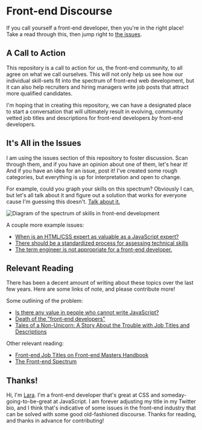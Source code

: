 # Front-end Discourse

If you call yourself a front-end developer, then you're in the right place! Take a read through this\, then jump right to [the issues](https://github.com/laras126/front-end-discourse/issues/).

## A Call to Action

This repository is a call to action for us, the front-end community, to all agree on what we call ourselves. This will not only help us see how our individual skill-sets fit into the spectrum of front-end web development, but it can also help recruiters and hiring managers write job posts that attract more qualified candidates.

I'm hoping that in creating this repository, we can have a designated place to start a conversation that will ultimately result in evolving, community vetted job titles and descriptions for front-end developers *by* front-end developers.

## It's All in the Issues

I am using the issues section of this repository to foster discussion. Scan through them, and if you have an opinion about one of them, let's hear it! And if you have an idea for an issue, post it! I've created some rough categories, but everything is up for interpretation and open to change.

For example, could you graph your skills on this spectrum? Obviously I can, but let's all talk about it and figure out a solution that works for everyone cause I'm guessing this doesn't. [Talk about it.](https://github.com/laras126/front-end-discourse/issues/2)

![Diagram of the spectrum of skills in front-end development](https://notlaura.com/wp-content/uploads/2017/10/fe-spectrum.png)

A couple more example issues:
- [When is an HTML/CSS expert as valuable as a JavaScript expert?](https://github.com/laras126/front-end-discourse/issues/7)
- [There should be a standardized process for assessing technical skills](https://github.com/laras126/front-end-discourse/issues/4)
- [The term engineer is not appropriate for a front-end developer.](https://github.com/laras126/front-end-discourse/issues/3)

## Relevant Reading

There has been a decent amount of writing about these topics over the last few years. Here are some links of note, and please contribute more!

Some outlining of the problem:
* [Is there any value in people who cannot write JavaScript?](https://medium.com/@mandy.michael/is-there-any-value-in-people-who-cannot-write-javascript-d0a66b16de06)
* [Death of the "front-end developers"](https://medium.com/@jerrylowm/the-death-of-front-end-developers-803a95e0f411)
* [Tales of a Non-Unicorn: A Story About the Trouble with Job Titles and Descriptions](https://css-tricks.com/tales-of-a-non-unicorn-a-story-about-the-trouble-with-job-titles-and-descriptions/)

Other relevant reading:
* [Front-end Job Titles on Front-end Masters Handbook](https://frontendmasters.com/books/front-end-handbook/2017/practice/types-of-front-end-dev.html)
* [The Front-end Spectrum](https://medium.com/@withinsight1/the-front-end-spectrum-c0f30998c9f0)

## Thanks!

Hi, I'm [Lara](https://notlaura.com). I'm a front-end developer that's great at CSS and someday-going-to-be-great at JavaScript. I am forever adjusting my title in my Twitter bio, and I think that's indicative of some issues in the front-end industry that can be solved with some good old-fashioned discourse. Thanks for reading, and thanks in advance for contributing! 

